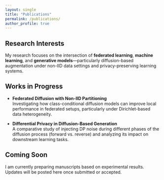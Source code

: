 ```yaml
---
layout: single
title: "Publications"
permalink: /publications/
author_profile: true
---
```


## Research Interests

My research focuses on the intersection of **federated learning**, **machine learning**, and **generative models**—particularly diffusion-based augmentation under non-IID data settings and privacy-preserving learning systems.

## Works in Progress

- **Federated Diffusion with Non-IID Partitioning**  
  Investigating how class-conditional diffusion models can improve local performance in federated setups, particularly under Dirichlet-based data heterogeneity.

- **Differential Privacy in Diffusion-Based Generation**  
  A comparative study of injecting DP noise during different phases of the diffusion process (forward vs. reverse) and analyzing its impact on downstream learning tasks.

## Coming Soon

I am currently preparing manuscripts based on experimental results. Updates will be posted here once submitted or accepted.
